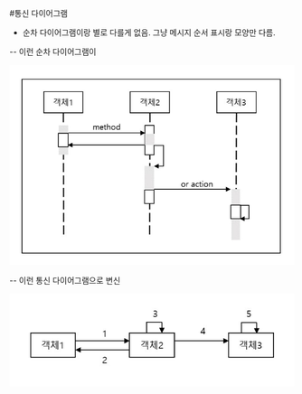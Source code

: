 #통신 다이어그램
* 순차 다이어그램이랑 별로 다를게 없음. 그냥 메시지 순서 표시랑 모양만 다름.


-- 이런 순차 다이어그램이

![Alt_text](img1.jpg)

-- 이런 통신 다이어그램으로 변신

![Alt_text](img2.jpg)